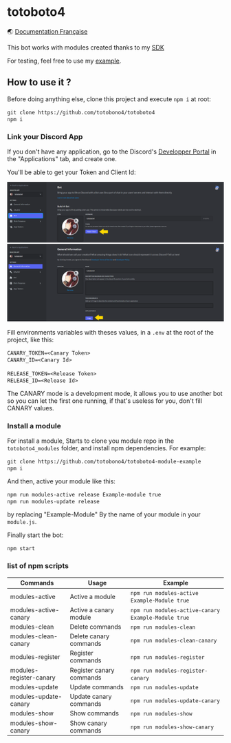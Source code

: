 # totoboto4

🌏 [Documentation Française](README.fr.md)

This bot works with modules created thanks to my [SDK](https://github.com/totobono4/totoboto4-module-SDK)

For testing, feel free to use my [example](https://github.com/totobono4/totoboto4-module-example).

## How to use it ?

Before doing anything else, clone this project and execute `npm i` at root:
```shell
git clone https://github.com/totobono4/totoboto4
npm i
```

### Link your Discord App

If you don't have any application, go to the Discord's [Developper Portal](https://discord.com/developers/applications) in the "Applications" tab, and create one.

You'll be able to get your Token and Client Id:

![Get Token](./ressources/Get_Token.png)
![Get Client](./ressources/Get_Client_Id.png)

Fill environments variables with theses values, in a `.env` at the root of the project, like this:

```env
CANARY_TOKEN=<Canary Token>
CANARY_ID=<Canary Id>

RELEASE_TOKEN=<Release Token>
RELEASE_ID=<Release Id>
```

The CANARY mode is a development mode, it allows you to use another bot so you can let the first one running, if that's useless for you, don't fill CANARY values.

### Install a module

For install a module, Starts to clone you module repo in the `totoboto4_modules` folder, and install npm dependencies. For example:

```shell
git clone https://github.com/totobono4/totoboto4-module-example
npm i
```

And then, active your module like this:

```shell
npm run modules-active release Example-module true
npm run modules-update release
```
by replacing "Example-Module" By the name of your module in your `module.js`.

Finally start the bot:
```shell
npm start
```

### list of npm scripts

Commands                | Usage                    | Example
----------------------- | ------------------------ | -
modules-active          | Active a module          | `npm run modules-active Example-Module true`
modules-active-canary   | Active a canary module   | `npm run modules-active-canary Example-Module true`
modules-clean           | Delete commands          | `npm run modules-clean`
modules-clean-canary    | Delete canary commands   | `npm run modules-clean-canary`
modules-register        | Register commands        | `npm run modules-register`
modules-register-canary | Register canary commands | `npm run modules-register-canary`
modules-update          | Update commands          | `npm run modules-update`
modules-update-canary   | Update canary commands   | `npm run modules-update-canary`
modules-show            | Show commands            | `npm run modules-show`
modules-show-canary     | Show canary commands     | `npm run modules-show-canary`
